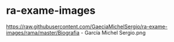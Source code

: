 # ra-exame-images
https://raw.githubusercontent.com/GaeciaMichelSergio/ra-exame-images/rama/master/Biografia - García Michel Sergio.png
